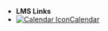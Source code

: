 - **LMS Links**
- [![Calendar Icon](https://icongr.am/fontawesome/calendar.svg?size=16&color=808080)Calendar](https://canvas.sfu.ca/calendar)

<style>
  :root {

    --link-color: #CC0633;
    --link-text-decoration: none;
    --link-text-decoration--hover: underline;

  }

  .markdown-section  #docsify-darklight-theme {
      visibility: visible;
  }

</style>
